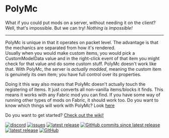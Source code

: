 # PolyMc
What if you could put mods on a server, without needing it on the client?  
Well, that's impossible. But we can try! *Nothing is impossible!*

---
PolyMc is unique in that it operates on packet level. The advantage is that the mechanics are separated from how it's rendered.  
Usually when you would make custom items, you would pick a CustomModelData value and in the right-click event of that item you might check for that value and do some custom stuff. PolyMc doesn't work like that. With PolyMc, the server is *actually modded*, meaning the custom item is genuinely its own item; you have full control over its properties.  

Doing it this way also means that PolyMc doesn't actually touch the registering of items. It just converts all non-vanilla items/blocks it finds. This means it works with any Fabric mod you can find. If you have some way of running other types of mods on Fabric, it should work too. Do you want to know which things will work with PolyMc? Look [here](https://github.com/TheEpicBlock/PolyMc/wiki/Status)

Do you want to get started? [Check out the wiki!](https://github.com/TheEpicBlock/PolyMc/wiki/)

<a href="https://discord.gg/hbp9Gv2">![discord](https://img.shields.io/badge/Fabric_server--side_development-PolyMc-7289DA?logo=discord&logoColor=white&style=flat-square)</a> 
<a href="https://github.com/TheEpicBlock/PolyMc/issues/">![issues](https://img.shields.io/github/issues-raw/TheEpicBlock/PolyMc?color=succes&logo=github&style=flat-square)</a> 
<a href="https://github.com/TheEpicBlock/PolyMc/releases/">![latest release](https://img.shields.io/github/v/release/TheEpicBlock/PolyMc?style=flat-square&label=latest%20release)</a> 
<a href="https://github.com/TheEpicBlock/PolyMc/commits/">![GitHub commits since latest release](https://img.shields.io/github/commits-since/TheEpicBlock/PolyMc/latest?style=flat-square)</a> 
<a href="https://theepicblock.nl/builds/">![latest release](https://img.shields.io/endpoint?url=https://theepicblock.nl/builds/shield.json&style=flat-square)</a> 
<a href="https://github.com/TheEpicBlock/PolyMc/blob/master/LICENSE">![GitHub](https://img.shields.io/github/license/TheEpicBlock/PolyMc?style=flat-square)</a>
